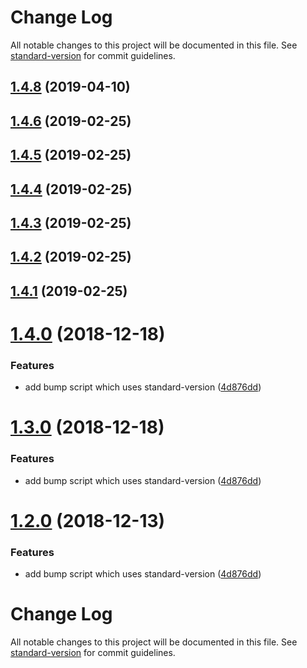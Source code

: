 # Change Log

All notable changes to this project will be documented in this file. See [standard-version](https://github.com/conventional-changelog/standard-version) for commit guidelines.

## [1.4.8](https://git-codecommit.us-east-1.amazonaws.com/v1/repos/jsii-sample/compare/v1.4.6...v1.4.8) (2019-04-10)



<a name="1.4.6"></a>
## [1.4.6](https://git-codecommit.us-east-1.amazonaws.com/v1/repos/jsii-sample/compare/v1.4.5...v1.4.6) (2019-02-25)



<a name="1.4.5"></a>
## [1.4.5](https://git-codecommit.us-east-1.amazonaws.com/v1/repos/jsii-sample/compare/v1.4.4...v1.4.5) (2019-02-25)



<a name="1.4.4"></a>
## [1.4.4](https://git-codecommit.us-east-1.amazonaws.com/v1/repos/jsii-sample/compare/v1.4.3...v1.4.4) (2019-02-25)



<a name="1.4.3"></a>
## [1.4.3](https://git-codecommit.us-east-1.amazonaws.com/v1/repos/jsii-sample/compare/v1.4.2...v1.4.3) (2019-02-25)



<a name="1.4.2"></a>
## [1.4.2](https://git-codecommit.us-east-1.amazonaws.com/v1/repos/jsii-sample/compare/v1.4.0...v1.4.2) (2019-02-25)



<a name="1.4.1"></a>
## [1.4.1](https://git-codecommit.us-east-1.amazonaws.com/v1/repos/jsii-sample/compare/v1.4.0...v1.4.1) (2019-02-25)



<a name="1.4.0"></a>
# [1.4.0](https://git-codecommit.us-east-1.amazonaws.com/v1/repos/jsii-sample/compare/v1.1.3...v1.4.0) (2018-12-18)


### Features

* add bump script which uses standard-version ([4d876dd](https://git-codecommit.us-east-1.amazonaws.com/v1/repos/jsii-sample/commits/4d876dd))



<a name="1.3.0"></a>
# [1.3.0](https://git-codecommit.us-east-1.amazonaws.com/v1/repos/jsii-sample/compare/v1.1.3...v1.3.0) (2018-12-18)


### Features

* add bump script which uses standard-version ([4d876dd](https://git-codecommit.us-east-1.amazonaws.com/v1/repos/jsii-sample/commits/4d876dd))



<a name="1.2.0"></a>
# [1.2.0](https://git-codecommit.us-east-1.amazonaws.com/v1/repos/jsii-sample/compare/v1.1.3...v1.2.0) (2018-12-13)


### Features

* add bump script which uses standard-version ([4d876dd](https://git-codecommit.us-east-1.amazonaws.com/v1/repos/jsii-sample/commits/4d876dd))



# Change Log

All notable changes to this project will be documented in this file. See [standard-version](https://github.com/conventional-changelog/standard-version) for commit guidelines.
